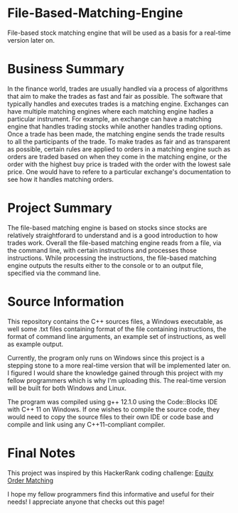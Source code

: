 # File-Based-Matching-Engine
File-based stock matching engine that will be used as a basis for a real-time version later on.

# Business Summary
In the finance world, trades are usually handled via a process of algorithms that aim to make the trades as fast and fair as possible. The software that typically handles and executes trades is a matching engine. Exchanges can have multiple matching engines where each matching engine hadles a particular instrument. For example, an exchange can have a matching engine that handles trading stocks while another handles trading options. Once a trade has been made, the matching engine sends the trade results to all the participants of the trade. To make trades as fair and as transparent as possible, certain rules are applied to orders in a matching engine such as orders are traded based on when they come in the matching engine, or the order with the highest buy price is traded with the order with the lowest sale price. One would have to refere to a particular exchange's documentation to see how it handles matching orders.

# Project Summary
The file-based matching engine is based on stocks since stocks are relatively straightforard to understand and is a good introduction to how trades work. Overall the file-based matching engine reads from a file, via the command line, with certain instructions and processes those instructions. While processing the instructions, the file-based matching engine outputs the results either to the console or to an output file, specified via the command line.

# Source Information
This repository contains the C++ sources files, a Windows executable, as well some .txt files containing format of the file containing instructions, the format of command line arguments, an example set of instructions, as well as example output.

Currently, the program only runs on Windows since this project is a stepping stone to a more real-time version that will be implemented later on. I figured I would share the knowledge gained through this project with my fellow programmers which is why I'm uploading this. The real-time version will be built for both Windows and Linux.

The program was compiled using g++ 12.1.0 using the Code::Blocks IDE with C++ 11 on Windows. If one wishes to compile the source code, they would need to copy the source files to their own IDE or code base and compile and link using any C++11-compliant compiler.

# Final Notes
This project was inspired by this HackerRank coding challenge: [Equity Order Matching](https://www.hackerrank.com/contests/gs-codesprint-2018/challenges/equity-order-matching/problem)

I hope my fellow programmers find this informative and useful for their needs! I appreciate anyone that checks out this page!

